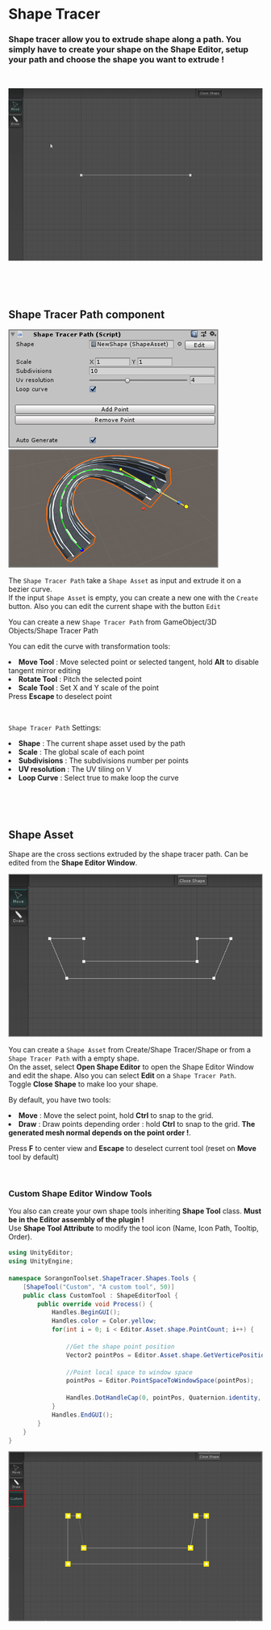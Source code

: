 # Shape Tracer

### Shape tracer allow you to extrude shape along a path. You simply have to create your shape on the Shape Editor, setup your path and choose the shape you want to extrude !

&nbsp;

![Tool Overview](./Documentation/gif_shapeTracerOverview.gif)

&nbsp;


&nbsp;

## Shape Tracer Path component

![Shape Tracer Path Component](./Documentation/img_shapeTracerComponent.PNG) ![Shape Tracer Path Scene](./Documentation/img_shapeTracerPathScene.PNG)

The `Shape Tracer Path` take a `Shape Asset` as input and extrude it on a bezier curve.</br>If the input `Shape Asset` is empty, you can create a new one with the `Create` button. Also you can edit the current shape with the button `Edit`

You can create a new `Shape Tracer Path` from GameObject/3D Objects/Shape Tracer Path

You can edit the curve with transformation tools:
<li><b>Move Tool</b> : Move selected point or selected tangent, hold <b>Alt</b> to disable tangent mirror editing</li>
<li><b>Rotate Tool</b> : Pitch the selected point</li>
<li><b>Scale Tool</b> : Set X and Y scale of the point</li> 
Press <b>Escape</b> to deselect point

&nbsp;


`Shape Tracer Path` Settings:
<li><b>Shape</b> : The current shape asset used by the path</li>
<li><b>Scale</b> : The global scale of each point</li>
<li><b>Subdivisions</b> : The subdivisions number per points</li>
<li><b>UV resolution</b> : The UV tiling on V</li>
<li><b>Loop Curve</b> : Select true to make loop the curve</li>

&nbsp;


&nbsp;

## Shape Asset

Shape are the cross sections extruded by the shape tracer path. Can be edited from the <b>Shape Editor Window</b>.

![Shape Editor](./Documentation/img_shapeEditor.PNG)

You can create a `Shape Asset` from Create/Shape Tracer/Shape or from a `Shape Tracer Path` with a empty shape.</br>
On the asset, select <b>Open Shape Editor</b> to open the Shape Editor Window and edit the shape. Also you can select <b>Edit</b> on a `Shape Tracer Path`.</br>
Toggle <b>Close Shape</b> to make loo your shape. 

By default, you have two tools:
<li><b>Move</b> : Move the select point, hold <b>Ctrl</b> to snap to the grid.</li>
<li><b>Draw</b> : Draw points depending order : hold <b>Ctrl</b> to snap to the grid. <b>The generated mesh normal depends on the point order !</b>.</li>

Press <b>F</b> to center view and <b>Escape</b> to deselect current tool (reset on <b>Move</b> tool by default)


&nbsp;

### Custom Shape Editor Window Tools

You also can create your own shape tools inheriting <b>Shape Tool</b> class. <b>Must be in the Editor assembly of the plugin !</b></br>
Use <b>Shape Tool Attribute</b> to modify the tool icon (Name, Icon Path, Tooltip, Order).

```cs
using UnityEditor;
using UnityEngine;

namespace SorangonToolset.ShapeTracer.Shapes.Tools {
    [ShapeTool("Custom", "A custom tool", 50)]
    public class CustomTool : ShapeEditorTool {
        public override void Process() {
            Handles.BeginGUI();
            Handles.color = Color.yellow;
            for(int i = 0; i < Editor.Asset.shape.PointCount; i++) {
                
                //Get the shape point position
                Vector2 pointPos = Editor.Asset.shape.GetVerticePosition(i);
                
                //Point local space to window space
                pointPos = Editor.PointSpaceToWindowSpace(pointPos);

                Handles.DotHandleCap(0, pointPos, Quaternion.identity, 10f, EventType.Repaint);
            }
            Handles.EndGUI();
        }
    }
}
```

![Custom Shape Editor Tool](./Documentation/img_customShapeEditorTool.PNG)